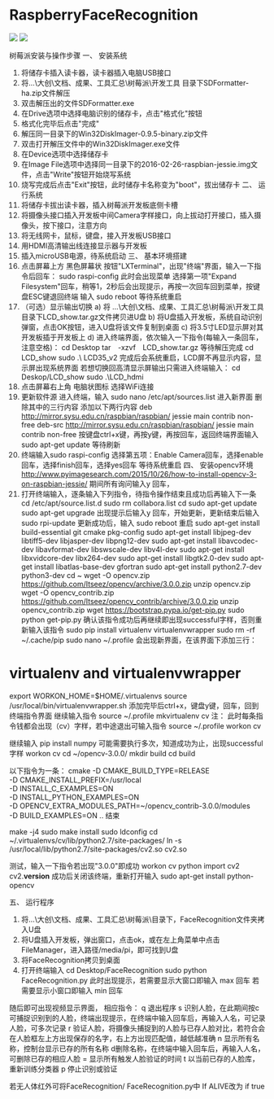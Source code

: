 # RaspberryFaceRecognition

![](https://github.com/guoru123/RaspberryFaceRecognition/raw/master/Mannual/raspberry.png)
![](https://github.com/guoru123/RaspberryFaceRecognition/raw/master/Mannual/facerecognition.png)

树莓派安装与操作步骤
一、	安装系统
1.	将储存卡插入读卡器，读卡器插入电脑USB接口
2.	将…\大创\文档、成果、工具汇总\树莓派\开发工具 目录下SDFormatter-ha.zip文件解压
3.	双击解压出的文件SDFormatter.exe
4.	在Drive选项中选择电脑识别的储存卡，点击"格式化"按钮
5.	格式化完毕后点击"完成"
6.	解压同一目录下的Win32DiskImager-0.9.5-binary.zip文件
7.	双击打开解压文件中的Win32DiskImager.exe文件
8.	在Device选项中选择储存卡
9.	在Image File选项中选择同一目录下的2016-02-26-raspbian-jessie.img文件，点击"Write"按钮开始烧写系统
10.	烧写完成后点击"Exit"按钮，此时储存卡名称变为"boot"，拔出储存卡
二、	运行系统
1.	将储存卡拔出读卡器，插入树莓派开发板底侧卡槽
2.	将摄像头接口插入开发板中间Camera字样接口，向上拔动打开接口，插入摄像头，按下接口，注意方向
3.	将无线网卡，鼠标，键盘，接入开发板USB接口
4.	用HDMI高清输出线连接显示器与开发板
5.	插入microUSB电源，待系统启动
三、	基本环境搭建
1.	点击屏幕上方 黑色屏幕状 按钮"LXTerminal"，出现"终端"界面，输入一下指令后回车：
sudo raspi-config
此时会出现菜单
选择第一项"Expand Filesystem"回车，稍等1，2秒后会出现提示，再按一次回车回到菜单，按键盘ESC键退回终端 输入
sudo reboot
等待系统重启
2.	（可选）显示输出切换
a)	将 …\大创\文档、成果、工具汇总\树莓派\开发工具 目录下LCD_show.tar.gz文件拷贝进U盘
b)	将U盘插入开发板，系统自动识别弹窗，点击OK按钮，进入U盘将该文件复制到桌面
c)	将3.5寸LED显示屏对其开发板插于开发板上
d)	进入终端界面，依次输入一下指令(每输入一条回车，注意空格)：
cd  Desktop
tar　-xzvf　LCD_show.tar.gz
等待解压完成
cd LCD_show
sudo .\ LCD35_v2
完成后会系统重启，LCD屏不再显示内容，显示屏出现系统界面
若想切换回高清显示屏输出只需进入终端输入：
cd Deskop/LCD_show
sudo .\LCD_hdmi
3.	点击屏幕右上角 电脑状图标 选择WiFi连接
4.	更新软件源
进入终端，输入
sudo nano /etc/apt/sources.list
进入新界面 删除其中的三行内容
添加以下两行内容
deb http://mirror.sysu.edu.cn/raspbian/raspbian/ jessie main contrib non-free
deb-src http://mirror.sysu.edu.cn/raspbian/raspbian/ jessie main contrib non-free
按键盘ctrl+x键，再按y键，再按回车，返回终端界面输入
sudo apt-get update
等待刷新
5.	终端输入sudo raspi-config
选择第五项：Enable Camera回车，选择enable回车，选择finish回车，选择yes回车 等待系统重启
四、	安装opencv环境
http://www.pyimagesearch.com/2015/10/26/how-to-install-opencv-3-on-raspbian-jessie/
期间所有询问输入y 回车，
1.	打开终端输入，逐条输入下列指令，待指令操作结束且成功后再输入下一条
cd /etc/apt/source.list.d
sudo rm collabora.list
cd
sudo apt-get update
sudo apt-get upgrade
出现提示后输入y 回车，开始更新，更新结束后输入
sudo rpi-update
更新成功后，输入
sudo reboot
重启
sudo apt-get install build-essential git cmake pkg-config
sudo apt-get install libjpeg-dev libtiff5-dev libjasper-dev libpng12-dev
sudo apt-get install libavcodec-dev libavformat-dev libswscale-dev libv4l-dev
sudo apt-get install libxvidcore-dev libx264-dev
sudo apt-get install libgtk2.0-dev
sudo apt-get install libatlas-base-dev gfortran
sudo apt-get install python2.7-dev python3-dev
cd ~
wget -O opencv.zip https://github.com/Itseez/opencv/archive/3.0.0.zip
unzip opencv.zip
wget -O opencv_contrib.zip https://github.com/Itseez/opencv_contrib/archive/3.0.0.zip
unzip opencv_contrib.zip
wget https://bootstrap.pypa.io/get-pip.py
sudo python get-pip.py
确认该指令成功后再继续即出现successful字样，否则重新输入该指令
sudo pip install virtualenv virtualenvwrapper
sudo rm -rf ~/.cache/pip
sudo nano ~/.profile
会出现新界面，在该界面下添加三行：
# virtualenv and virtualenvwrapper
export WORKON_HOME=$HOME/.virtualenvs
source /usr/local/bin/virtualenvwrapper.sh
添加完毕后ctrl+x，键盘y键，回车，回到终端指令界面
继续输入指令
source ~/.profile
mkvirtualenv cv
注：
此时每条指令钱都会出现（cv）字样，若中途退出可输入指令
source ~/.profile
workon cv

继续输入
pip install numpy
可能需要执行多次，知道成功为止，出现successful字样
workon cv
cd ~/opencv-3.0.0/
mkdir build
cd build

以下指令为一条：
cmake -D CMAKE_BUILD_TYPE=RELEASE \
	-D CMAKE_INSTALL_PREFIX=/usr/local \
	-D INSTALL_C_EXAMPLES=ON \
	-D INSTALL_PYTHON_EXAMPLES=ON \
	-D OPENCV_EXTRA_MODULES_PATH=~/opencv_contrib-3.0.0/modules \
	-D BUILD_EXAMPLES=ON ..
结束

make -j4
sudo make install
sudo ldconfig
cd ~/.virtualenvs/cv/lib/python2.7/site-packages/
ln -s /usr/local/lib/python2.7/site-packages/cv2.so cv2.so


测试，输入一下指令若出现"3.0.0"即成功
workon cv
python
import cv2
cv2.__version__
成功后关闭该终端，重新打开输入
sudo apt-get install python-opencv

五、	运行程序
1.	将…\大创\文档、成果、工具汇总\树莓派\目录下，FaceRecognition文件夹拷入U盘
2.	将U盘插入开发板，弹出窗口，点击ok，或在左上角菜单中点击FileManager，进入路径/media/pi，即可找到U盘
3.	将FaceRecognition拷贝到桌面
4.	打开终端输入
cd Desktop/FaceRecognition
sudo python FaceRecognition.py
此时出现提示，若需要显示大窗口即输入
max
回车
若需要显示小窗口即输入
min
回车

随后即可出现视频显示界面，
相应指令：
q 退出程序
s 识别人脸，在此期间按c可捕捉识别到的人脸，终端出现提示，在终端中输入回车后，再输入人名，可记录人脸，可多次记录
r 验证人脸，将摄像头捕捉到的人脸与已存人脸对比，若符合会在人脸框左上方出现保存的名字，右上方出现匹配值，越低越准确
n 显示所有名称，控制台显示已存的所有名称
d删除名称，在终端中输入回车后，再输入人名，可删除已存的相应人脸
= 显示所有触发人脸验证的时间
t 以当前已存的人脸库，重新训练分类器
p 停止识别或验证

若无人体红外可将FaceRecognition/ FaceRecognition.py中
If ALIVE改为 if true
